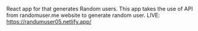 React app for that generates Random users. This app takes the use of API from randomuser.me website to generate random user.
LIVE:  https://randumuser05.netlify.app/
